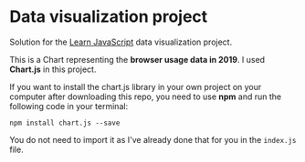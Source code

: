 # Data visualization project

Solution for the [Learn JavaScript](https://learnjavascript.online) data visualization project. 

This is a Chart representing the **browser usage data in 2019**. I used **Chart.js** in this project.

If you want to install the chart.js library in your own project on your computer after downloading this repo, you need to use **npm** and run the following code in your terminal:

`npm install chart.js --save`

You do not need to import it as I've already done that for you in the `index.js` file.
